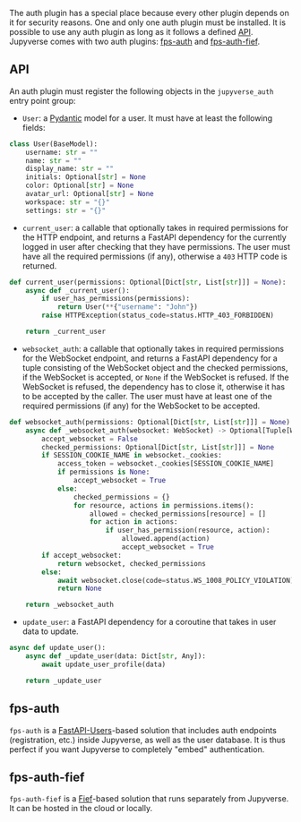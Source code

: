 The auth plugin has a special place because every other plugin depends on it for security reasons. One and only one auth plugin must be installed. It is possible to use any auth plugin as long as it follows a defined [API](./#api). Jupyverse comes with two auth plugins: [fps-auth](./#fps-auth) and [fps-auth-fief](./#fps-auth-fief).

## API

An auth plugin must register the following objects in the `jupyverse_auth` entry point group:

- `User`: a [Pydantic](https://pydantic-docs.helpmanual.io) model for a user. It must have at least the following fields:
```py
class User(BaseModel):
    username: str = ""
    name: str = ""
    display_name: str = ""
    initials: Optional[str] = None
    color: Optional[str] = None
    avatar_url: Optional[str] = None
    workspace: str = "{}"
    settings: str = "{}"
```
- `current_user`: a callable that optionally takes in required permissions for the HTTP endpoint, and returns a FastAPI dependency for the currently logged in user after checking that they have permissions. The user must have all the required permissions (if any), otherwise a `403` HTTP code is returned.
```py
def current_user(permissions: Optional[Dict[str, List[str]]] = None):
    async def _current_user():
        if user_has_permissions(permissions):
            return User(**{"username": "John"})
        raise HTTPException(status_code=status.HTTP_403_FORBIDDEN)

    return _current_user
```
- `websocket_auth`: a callable that optionally takes in required permissions for the WebSocket endpoint, and returns a FastAPI dependency for a tuple consisting of the WebSocket object and the checked permissions, if the WebSocket is accepted, or `None` if the WebSocket is refused. If the WebSocket is refused, the dependency has to close it, otherwise it has to be accepted by the caller. The user must have at least one of the required permissions (if any) for the WebSocket to be accepted.
```py
def websocket_auth(permissions: Optional[Dict[str, List[str]]] = None):
    async def _websocket_auth(websocket: WebSocket) -> Optional[Tuple[WebSocket, Optional[Dict[str, List[str]]]]]:
        accept_websocket = False
        checked_permissions: Optional[Dict[str, List[str]]] = None
        if SESSION_COOKIE_NAME in websocket._cookies:
            access_token = websocket._cookies[SESSION_COOKIE_NAME]
            if permissions is None:
                accept_websocket = True
            else:
                checked_permissions = {}
                for resource, actions in permissions.items():
                    allowed = checked_permissions[resource] = []
                    for action in actions:
                        if user_has_permission(resource, action):
                            allowed.append(action)
                            accept_websocket = True
        if accept_websocket:
            return websocket, checked_permissions
        else:
            await websocket.close(code=status.WS_1008_POLICY_VIOLATION)
            return None

    return _websocket_auth
```
- `update_user`: a FastAPI dependency for a coroutine that takes in user data to update.
```py
async def update_user():
    async def _update_user(data: Dict[str, Any]):
        await update_user_profile(data)

    return _update_user
```

## fps-auth

`fps-auth` is a [FastAPI-Users](https://fastapi-users.github.io/fastapi-users)-based solution that includes auth endpoints (registration, etc.) inside Jupyverse, as well as the user database. It is thus perfect if you want Jupyverse to completely "embed" authentication.

## fps-auth-fief

`fps-auth-fief` is a [Fief](https://www.fief.dev)-based solution that runs separately from Jupyverse. It can be hosted in the cloud or locally.
